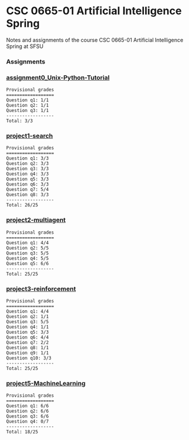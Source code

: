 # CSC 0665-01 Artificial Intelligence Spring

Notes and assignments of the course CSC 0665-01 Artificial Intelligence Spring at SFSU

### Assignments

### **[assignment0_Unix-Python-Tutorial](https://github.com/AllenSun7/CSC0865-01_Artificial-Intelligence/tree/master/assignment0_Unix-Python-Tutorial/tutorial)**

    Provisional grades
    ==================
    Question q1: 1/1
    Question q2: 1/1
    Question q3: 1/1
    ------------------
    Total: 3/3


### **[project1-search](https://github.com/AllenSun7/CSC0865-01_Artificial-Intelligence/tree/master/project1-search)**

    Provisional grades
    ==================
    Question q1: 3/3
    Question q2: 3/3
    Question q3: 3/3
    Question q4: 3/3
    Question q5: 3/3
    Question q6: 3/3
    Question q7: 5/4
    Question q8: 3/3
    ------------------
    Total: 26/25


### **[project2-multiagent](https://github.com/AllenSun7/CSC0865-01_Artificial-Intelligence/tree/master/project2-multiagent)**

    Provisional grades
    ==================
    Question q1: 4/4
    Question q2: 5/5
    Question q3: 5/5
    Question q4: 5/5
    Question q5: 6/6
    ------------------
    Total: 25/25


### **[project3-reinforcement](https://github.com/AllenSun7/CSC0865-01_Artificial-Intelligence/tree/master/project3-reinforcement)**

    Provisional grades
    ==================
    Question q1: 4/4
    Question q2: 1/1
    Question q3: 5/5
    Question q4: 1/1
    Question q5: 3/3
    Question q6: 4/4
    Question q7: 2/2
    Question q8: 1/1
    Question q9: 1/1
    Question q10: 3/3
    ------------------
    Total: 25/25


### **[project5-MachineLearning](https://github.com/AllenSun7/CSC0865-01_Artificial-Intelligence/tree/master/project5-MachineLearning)**

    Provisional grades
    ==================
    Question q1: 6/6
    Question q2: 6/6
    Question q3: 6/6
    Question q4: 0/7
    ------------------
    Total: 18/25
